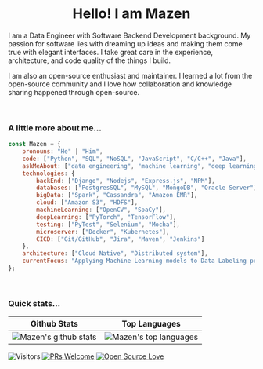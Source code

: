 <h1 align="center"> Hello! I am Mazen</h1>

<p align="center">

I am a Data Engineer with Software Backend Development background. My passion for software lies with dreaming up ideas and making them come true with elegant interfaces. I take great care in the experience, architecture, and code quality of the things I build.
</P>
<p>
I am also an open-source enthusiast and maintainer. I learned a lot from the open-source community and I love how collaboration and knowledge sharing happened through open-source.  
</p>
<br>

### A little more about me...
```javascript
const Mazen = {
    pronouns: "He" | "Him",
    code: ["Python", "SQL", "NoSQL", "JavaScript", "C/C++", "Java"],
    askMeAbout: ["data engineering", "machine learning", "deep learning", "distributed system"],
    technologies: {
        backEnd: ["Django", "Nodejs", "Express.js", "NPM"],
        databases: ["PostgresSQL", "MySQL", "MongoDB", "Oracle Server"],
        bigData: ["Spark", "Cassandra", "Amazon EMR"],
        cloud: ["Amazon S3", "HDFS"],
        machineLearning: ["OpenCV", "SpaCy"],
        deepLearning: ["PyTorch", "TensorFlow"],
        testing: ["PyTest", "Selenium", "Mocha"],
        microserver: ["Docker", "Kubernetes"],
        CICD: ["Git/GitHub", "Jira", "Maven", "Jenkins"]
    },
    architecture: ["Cloud Native", "Distributed system"],
    currentFocus: "Applying Machine Learning models to Data Labeling projects",
};
```
<br>

### Quick stats...
| Github Stats | Top Languages |
| --- | --- |
| ![Mazen's github stats](https://github-readme-stats.vercel.app/api?username=mazen-elba&show_icons=true&title_color=f6c32c&icon_color=f6c32c&text_color=9f9f9f&bg_color=151515&count_private=true) | ![Mazen's top languages](https://github-readme-stats.vercel.app/api/top-langs/?username=mazen-elba&show_icons=true&title_color=f6c32c&icon_color=f6c32c&text_color=9f9f9f&bg_color=151515&count_private=true&layout=compact) |


![Visitors](https://visitor-badge.glitch.me/badge?page_id=mazen-elba.mazen-elba) [![PRs Welcome](https://img.shields.io/badge/PRs-welcome-brightgreen.svg?style=flat&logo=github)](https://github.com/mazen-elba) [![Open Source Love](https://badges.frapsoft.com/os/v2/open-source.svg?v=103)](https://github.com/mazen-elba)
